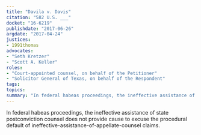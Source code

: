 ```yaml
---
title: "Davila v. Davis"
citation: "582 U.S. ___"
docket: "16-6219"
publishdate: "2017-06-26"
argdate: "2017-04-24"
justices:
- 1991thomas
advocates:
- "Seth Kretzer"
- "Scott A. Keller"
roles:
- "Court-appointed counsel, on behalf of the Petitioner"
- "Solicitor General of Texas, on behalf of the Respondent"
tags:
topics:
summary: "In federal habeas proceedings, the ineffective assistance of state postconviction counsel does not provide cause to excuse the procedural default of ineffective-assistance-of-appellate-counsel claims."
---
```

In federal habeas proceedings, the ineffective assistance of state postconviction counsel does not provide cause to excuse the procedural default of ineffective-assistance-of-appellate-counsel claims.

